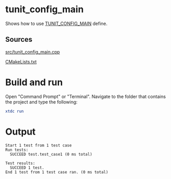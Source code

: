 # tunit_config_main

Shows how to use [TUNIT_CONFIG_MAIN](../../../../src/xtd.tunit/include/xtd/default_main.h) define.

## Sources

[src/tunit_config_main.cpp](src/tunit_config_main.cpp)

[CMakeLists.txt](CMakeLists.txt)

# Build and run

Open "Command Prompt" or "Terminal". Navigate to the folder that contains the project and type the following:

```cmake
xtdc run
```

# Output

```
Start 1 test from 1 test case
Run tests:
  SUCCEED test.test_case1 (0 ms total)

Test results:
  SUCCEED 1 test.
End 1 test from 1 test case ran. (0 ms total)
```
